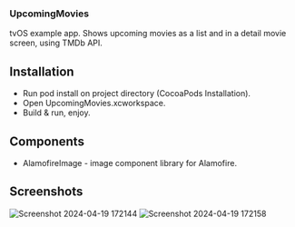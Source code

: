 ### UpcomingMovies
tvOS example app. Shows upcoming movies as a list and in a detail movie screen, using TMDb API.

## Installation
- Run pod install on project directory (CocoaPods Installation).
- Open UpcomingMovies.xcworkspace.
- Build & run, enjoy.

## Components
- AlamofireImage - image component library for Alamofire.

## Screenshots
![Screenshot 2024-04-19 172144](https://github.com/Kavya-0124/Upcoming-Movies/assets/81321487/96b33fb3-5f96-4e83-890b-7fd4d0ec27bb)
![Screenshot 2024-04-19 172158](https://github.com/Kavya-0124/Upcoming-Movies/assets/81321487/a4205348-85fc-45e3-8cfc-d02c27e3839b)
